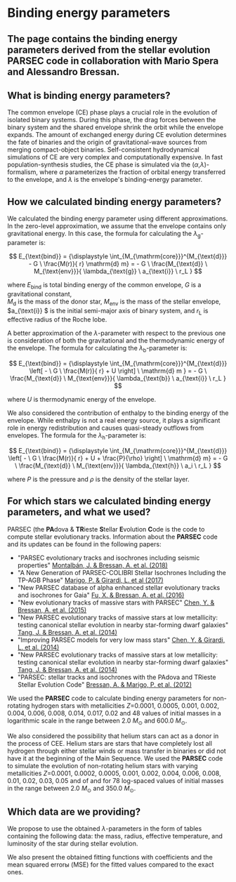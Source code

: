 # Binding energy parameters 
## The page contains the binding energy parameters derived from the stellar evolution PARSEC code in collaboration with Mario Spera and Alessandro Bressan.

## What is binding energy parameters?

The common envelope (CE) phase plays a crucial role in the evolution of isolated binary systems. During this phase, the drag forces between the binary system and the shared envelope shrink the orbit while the envelope expands. The amount of exchanged energy during CE evolution determines the fate of binaries and the origin of gravitational-wave sources from merging compact-object binaries.
Self-consistent hydrodynamical simulations of CE are very complex and computationally expensive. In fast population-synthesis studies, the CE phase is simulated via the ($\alpha$,$\lambda$)-formalism, where $\alpha$ parameterizes the fraction of orbital energy transferred to the envelope, and $\lambda$ is the envelope's binding-energy parameter.

## How we calculated binding energy parameters?

We calculated the binding energy parameter using different approximations. 
In the zero-level approximation, we  assume that the envelope contains only gravitational energy.
In this case, the formula for calculating the $\lambda_{\text{g}}$-parameter is: 

$$ E_{\text{bind}} =  {\displaystyle \int_{M_{\mathrm{core}}}^{M_{\text{d}}}  - G \ \frac{M(r)}{ r} \mathrm{d} m} = - G  \ \frac{M_{\text{d}} \ M_{\text{env}}}{ \lambda_{\text{g}} \ a_{\text{i}} \ r_L } $$

where $E_{\text{bind}}$ is total binding energy of the common envelope, $G$ is a gravitational constant,  
$M_{\mathrm{d}}$  is the mass of the donor star,   $M_{\mathrm{env}}$ is the mass of the stellar envelope, $a_{\text{i}} $ is the initial semi-major axis of binary system, and  $r_{\text{L}}$ is effective radius of the Roche lobe. 


A better approximation of the $\lambda$-parameter with respect to the previous one is consideration of both the gravitational and the thermodynamic energy of the envelope.
The formula for calculating the $\lambda_{\text{b}}$-parameter is:

$$ E_{\text{bind}} = {\displaystyle \int_{M_{\mathrm{core}}}^{M_{\text{d}}} \left[ - \ G \  \frac{M(r)}{ r}  + U \right] \ \mathrm{d} m } = - G \ \frac{M_{\text{d}} \ M_{\text{env}}}{ \lambda_{\text{b}} \ a_{\text{i}} \ r_L } $$

where $U$ is thermodynamic energy of the envelope.

We also considered the contribution of enthalpy to the binding energy of the envelope. While enthalpy is not a real energy source, it plays a significant role in energy redistribution and causes quasi-steady outflows from envelopes. 
The formula for the $\lambda_{\text{h}}$-parameter is:

$$ E_{\text{bind}} = {\displaystyle \int_{M_{\mathrm{core}}}^{M_{\text{d}}} \left[ - \ G \ \frac{M(r)}{ r}  + U + \frac{P}{\rho} \right] \ \mathrm{d} m} = - G \ \frac{M_{\text{d}} \ M_{\text{env}}}{ \lambda_{\text{h}} \  a_i \ r_L } $$

where $P$ is the pressure  and $\rho$  is the density of the stellar layer.

## For which stars we calculated binding energy parameters, and what we used?

PARSEC (the  **PA**dova \&  **TR**ieste **S**tellar  **E**volution **C**ode is the code to compute stellar evolutionary tracks.
Information about the **PARSEC** code and its updates can be found in the following papers:
- "PARSEC evolutionary tracks and isochrones including seismic properties"  [Montalbán, J. & Bressan, A. et al. (2018)](https://ui.adsabs.harvard.edu/abs/2018IAUS..334..343M/abstract)
- "A New Generation of PARSEC-COLIBRI Stellar Isochrones Including the TP-AGB Phase" [Marigo, P. &  Girardi, L. et al (2017)](https://ui.adsabs.harvard.edu/abs/2017ApJ...835...77M/abstract)
- "New PARSEC database of alpha enhanced stellar evolutionary tracks and isochrones for Gaia" [Fu, X. & Bressan, A. et al. (2016)](https://ui.adsabs.harvard.edu/abs/2016IAUFM..29B.144F/abstract)
- "New evolutionary tracks of massive stars with PARSEC" [Chen, Y. & Bressan, A. et al. (2015)](https://ui.adsabs.harvard.edu/abs/2015IAUGA..2257534C/abstract)
- "New PARSEC evolutionary tracks of massive stars at low metallicity: testing canonical stellar evolution in nearby star-forming dwarf galaxies" [Tang, J. &  Bressan, A. et al. (2014)](https://ui.adsabs.harvard.edu/abs/2014MNRAS.445.4287T/abstract)
- "Improving PARSEC models for very low mass stars" [Chen, Y. & Girardi, L. et al. (2014)](https://ui.adsabs.harvard.edu/abs/2014MNRAS.444.2525C/abstract)
- "New PARSEC evolutionary tracks of massive stars at low metallicity: testing canonical stellar evolution in nearby star-forming dwarf galaxies" [Tang, J. & Bressan, A. et al. (2014)](https://ui.adsabs.harvard.edu/abs/2014MNRAS.445.4287T/abstract)
- "PARSEC: stellar tracks and isochrones with the PAdova and TRieste Stellar Evolution Code" [Bressan, A. & Marigo, P. et al. (2012)](https://ui.adsabs.harvard.edu/abs/2012MNRAS.427..127B/abstract)

We used the **PARSEC** code to calculate binding energy parameters for non-rotating hydrogen stars with metallicities $Z$=0.0001, 0.0005, 0.001, 0.002, 0.004, 0.006, 0.008, 0.014, 0.017, 0.02 and  48 values of initial masses in a logarithmic scale in the range between 2.0 $M_{\odot}$ and 600.0 $M_{\odot}$.

We also considered the possibility that helium stars can act as a donor in the process of CEE.
Helium stars are stars that have completely lost all hydrogen  through either stellar winds or mass transfer in binaries or did not have it at the beginning of the Main Sequence. We used the **PARSEC** code to simulate the evolution of non-rotating helium stars with varying metallicities $Z$=0.0001, 0.0002, 0.0005, 0.001, 0.002, 0.004, 0.006, 0.008, 0.01, 0.02, 0.03, 0.05 and of
and  for  78 log-spaced  values of initial masses in the range between 2.0 $M_{\odot}$ and 350.0 $M_{\odot}$. 

## Which data are we providing?

We propose to use the obtained $\lambda$-parameters in the form of tables containing the following data: the mass, radius, effective temperature, and luminosity of the star during stellar evolution.

We also present the obtained fitting functions with coefficients and the mean squared errorы (MSE) for the fitted values compared to the exact ones.


